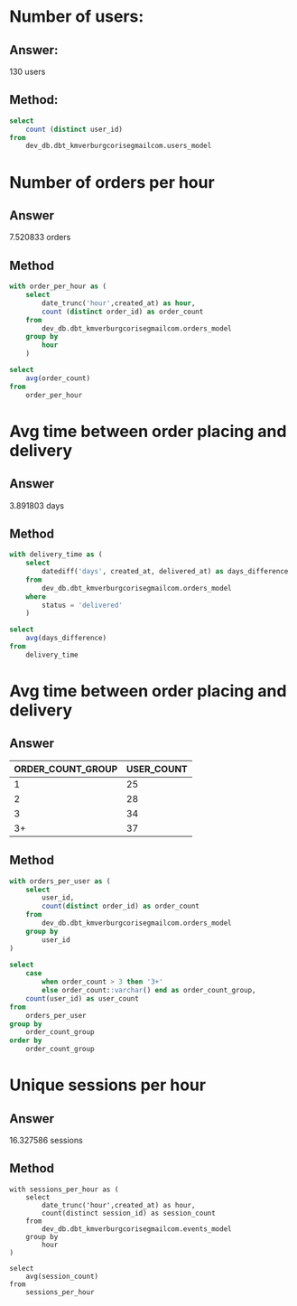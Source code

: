 # Number of users:
## Answer:
130 users
## Method:
```SQL
select 
    count (distinct user_id)
from 
    dev_db.dbt_kmverburgcorisegmailcom.users_model
```

# Number of orders per hour
## Answer
7.520833 orders
## Method
```SQL
with order_per_hour as (
    select 
        date_trunc('hour',created_at) as hour,
        count (distinct order_id) as order_count
    from 
        dev_db.dbt_kmverburgcorisegmailcom.orders_model
    group by
        hour
    )

select
    avg(order_count)
from
    order_per_hour
```

# Avg time between order placing and delivery
## Answer
3.891803 days
## Method
```SQL
with delivery_time as (
    select 
        datediff('days', created_at, delivered_at) as days_difference
    from 
        dev_db.dbt_kmverburgcorisegmailcom.orders_model
    where 
        status = 'delivered'
    )

select
    avg(days_difference)
from
    delivery_time
```

# Avg time between order placing and delivery
## Answer
| ORDER_COUNT_GROUP | USER_COUNT |
|-------------------|------------|
| 1                 | 25         |
| 2                 | 28         |
| 3                 | 34         |
| 3+                | 37         |
## Method
```SQL
with orders_per_user as (
    select
        user_id,
        count(distinct order_id) as order_count
    from
        dev_db.dbt_kmverburgcorisegmailcom.orders_model
    group by
        user_id       
)
    
select 
    case 
        when order_count > 3 then '3+'
        else order_count::varchar() end as order_count_group,
    count(user_id) as user_count
from
    orders_per_user
group by
    order_count_group
order by
    order_count_group
```

# Unique sessions per hour
## Answer
16.327586 sessions
## Method
```
with sessions_per_hour as (
    select
        date_trunc('hour',created_at) as hour,
        count(distinct session_id) as session_count
    from
        dev_db.dbt_kmverburgcorisegmailcom.events_model
    group by
        hour       
)
    
select 
    avg(session_count)
from
    sessions_per_hour
```
